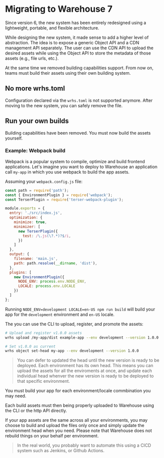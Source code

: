 # Migrating to Warehouse 7

Since version 6, the new system has been entirely redesigned using a lightweight, portable, and flexible architecture.

While designing the new system, it made sense to add a higher level of abstraction. The idea is to expose a generic Object API and a CDN management API separately. The user can use the CDN API to upload the desired assets while using the Object API to store the metadata of those assets (e.g., file urls, etc.).

At the same time we removed building capabilities support. From now on, teams must build their assets using their own building system.

## No more wrhs.toml

Configuration declared via the `wrhs.toml` is not supported anymore. After moving to the new system, you can safely remove the file.

## Run your own builds

Building capabilities have been removed. You must now build the assets yourself.

### Example: Webpack build

Webpack is a popular system to compile, optimize and build frontend applications. Let's imagine you want to deploy to Warehouse an application call `my-app` in which you use webpack to build the app assets.

Assuming your `webpack.config.js` file:

```js
const path = require('path');
const { EnvironmentPlugin } = require('webpack');
const TerserPlugin = require('terser-webpack-plugin');

module.exports = {
  entry: './src/index.js',
  optimization: {
    minimize: true,
    minimizer: [
      new TerserPlugin({
        test: /\.js(\?.*)?$/i,
      })
    ]
  },
  output: {
    filename: 'main.js',
    path: path.resolve(__dirname, 'dist'),
  },
  plugins: [
    new EnvironmentPlugin({
      NODE_ENV: process.env.NODE_ENV,
      LOCALE: process.env.LOCALE
    })
  ]
};
```

Running `NODE_ENV=development LOCALE=en-US npm run build` will build your app for the `development` environment and `en-US` locale.

The you can use the CLI to upload, register, and promote the assets:

```bash
# Upload and register v1.0.0 assets
wrhs upload /my-app/dist example-app --env development --version 1.0.0 --variant en-US

# Set v1.0.0 as current
wrhs object set-head my-app --env development --version 1.0.0
```

> You can defer to updated the head until the new version is ready to be deployed. Each environment has its own head. This means you can upload the assets for all the enviroments at once, and update each individual head whenver the new version is ready to be deployed to that specific environment.

You must build your app for each environment/locale commbination you may need. 

Each build assets must then being properly uploaded to Warehouse using the CLI or the http API directly.

If your app assets are the same across all your environments, you may choose to build and upload the files only once and simply update the environment head when you need. Please note that Warehouse does not rebuild things on your behalf per environment.

> In the real world, you probably want to automate this using a CICD system such as Jenkins, or Github Actions.
